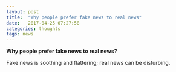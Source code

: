 ```yaml
---
layout: post
title:  "Why people prefer fake news to real news"
date:   2017-04-25 07:27:58
categories: thoughts
tags: news
---
```


**Why people prefer fake news to real news?**

Fake news is soothing and flattering; real news can be disturbing.
